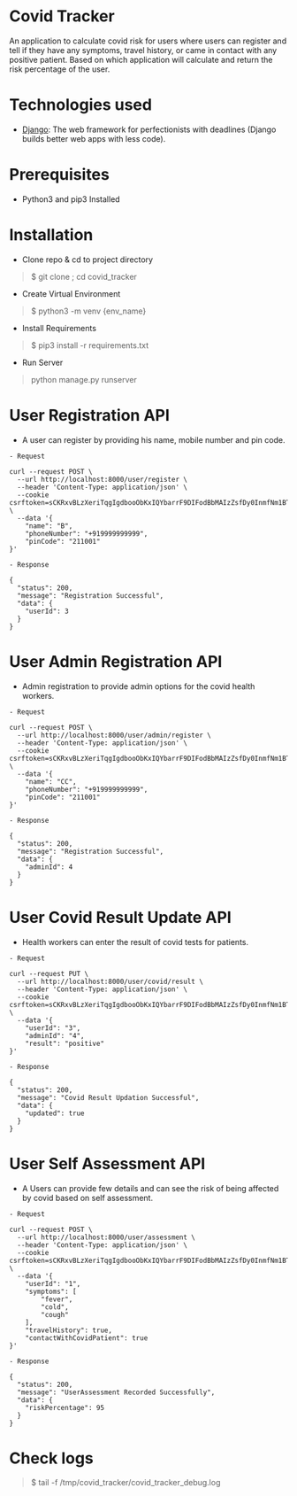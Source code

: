 # Covid Tracker
An application to calculate covid risk for users where users can register and tell if they have any symptoms, travel history, or came in contact with any positive patient. Based on which application will calculate and return the risk percentage of the user.

# Technologies used
- [Django](https://www.djangoproject.com/): The web framework for perfectionists with deadlines (Django builds better web apps with less code).

# Prerequisites
- Python3 and pip3 Installed

# Installation
- Clone repo & cd to project directory
> $ git clone ; cd covid_tracker
- Create Virtual Environment
> $ python3 -m venv {env_name}
- Install Requirements
> $ pip3 install -r requirements.txt
- Run Server
> python manage.py runserver

# User Registration API
- A user can register by providing his name, mobile number and pin code.
```
- Request
```
```
curl --request POST \
  --url http://localhost:8000/user/register \
  --header 'Content-Type: application/json' \
  --cookie csrftoken=sCKRxvBLzXeriTqgIgdbooObKxIQYbarrF9DIFodBbMAIzZsfDy0InmfNm1BTHiP \
  --data '{
	"name": "B",
	"phoneNumber": "+919999999999",
	"pinCode": "211001"
}'
```
```
- Response
```
```
{
  "status": 200,
  "message": "Registration Successful",
  "data": {
    "userId": 3
  }
}
```
# User Admin Registration API
- Admin registration to provide admin options for the covid health workers.
```
- Request
```
```
curl --request POST \
  --url http://localhost:8000/user/admin/register \
  --header 'Content-Type: application/json' \
  --cookie csrftoken=sCKRxvBLzXeriTqgIgdbooObKxIQYbarrF9DIFodBbMAIzZsfDy0InmfNm1BTHiP \
  --data '{
	"name": "CC",
	"phoneNumber": "+919999999999",
	"pinCode": "211001"
}'
```
```
- Response
```
```
{
  "status": 200,
  "message": "Registration Successful",
  "data": {
    "adminId": 4
  }
}
```
# User Covid Result Update API
- Health workers can enter the result of covid tests for patients.
```
- Request
```
```
curl --request PUT \
  --url http://localhost:8000/user/covid/result \
  --header 'Content-Type: application/json' \
  --cookie csrftoken=sCKRxvBLzXeriTqgIgdbooObKxIQYbarrF9DIFodBbMAIzZsfDy0InmfNm1BTHiP \
  --data '{
	"userId": "3",
	"adminId": "4",
	"result": "positive"
}'
```
```
- Response
```
```
{
  "status": 200,
  "message": "Covid Result Updation Successful",
  "data": {
    "updated": true
  }
}
```
# User Self Assessment API
- A Users can provide few details and can see the risk of being affected by covid based on self assessment.
```
- Request
```
```
curl --request POST \
  --url http://localhost:8000/user/assessment \
  --header 'Content-Type: application/json' \
  --cookie csrftoken=sCKRxvBLzXeriTqgIgdbooObKxIQYbarrF9DIFodBbMAIzZsfDy0InmfNm1BTHiP \
  --data '{
	"userId": "1",
	"symptoms": [
		"fever",
		"cold",
		"cough"
	],
	"travelHistory": true,
	"contactWithCovidPatient": true
}'
```
```
- Response
```
```
{
  "status": 200,
  "message": "UserAssessment Recorded Successfully",
  "data": {
    "riskPercentage": 95
  }
}
```

# Check logs
> $ tail -f /tmp/covid_tracker/covid_tracker_debug.log

